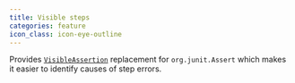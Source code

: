```yaml
---
title: Visible steps
categories: feature
icon_class: icon-eye-outline
---
```

Provides <a href="#visible-assertions">`VisibleAssertion`</a> replacement for `org.junit.Assert` which makes it easier to identify causes of step errors.